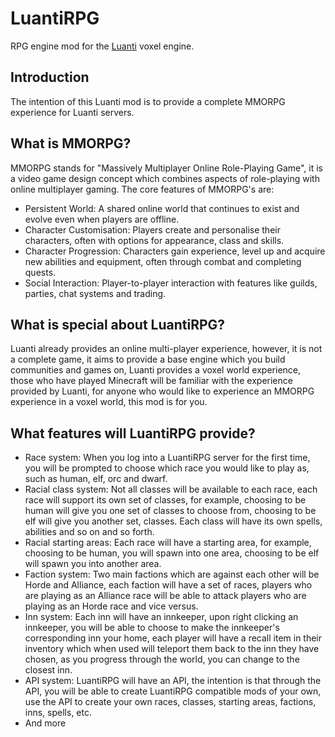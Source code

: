 # LuantiRPG
RPG engine mod for the [Luanti](https://www.luanti.org/) voxel engine.

## Introduction
The intention of this Luanti mod is to provide a complete MMORPG experience for Luanti servers.

## What is MMORPG?
MMORPG stands for "Massively Multiplayer Online Role-Playing Game", it is a video game design concept which combines aspects of role-playing with online multiplayer gaming. The core features of MMORPG's are:
* Persistent World: A shared online world that continues to exist and evolve even when players are offline.
* Character Customisation: Players create and personalise their characters, often with options for appearance, class and skills.
* Character Progression: Characters gain experience, level up and acquire new abilities and equipment, often through combat and completing quests.
* Social Interaction: Player-to-player interaction with features like guilds, parties, chat systems and trading.

## What is special about LuantiRPG?
Luanti already provides an online multi-player experience, however, it is not a complete game, it aims to provide a base engine which you build communities and games on, Luanti provides a voxel world experience, those who have played Minecraft will be familiar with the experience provided by Luanti, for anyone who would like to experience an MMORPG experience in a voxel world, this mod is for you.

## What features will LuantiRPG provide?
* Race system: When you log into a LuantiRPG server for the first time, you will be prompted to choose which race you would like to play as, such as human, elf, orc and dwarf.
* Racial class system: Not all classes will be available to each race, each race will support its own set of classes, for example, choosing to be human will give you one set of classes to choose from, choosing to be elf will give you another set, classes. Each class will have its own spells, abilities and so on and so forth.
* Racial starting areas: Each race will have a starting area, for example, choosing to be human, you will spawn into one area, choosing to be elf will spawn you into another area.
* Faction system: Two main factions which are against each other will be Horde and Alliance, each faction will have a set of races, players who are playing as an Alliance race will be able to attack players who are playing as an Horde race and vice versus.
* Inn system: Each inn will have an innkeeper, upon right clicking an innkeeper, you will be able to choose to make the innkeeper's corresponding inn your home, each player will have a recall item in their inventory which when used will teleport them back to the inn they have chosen, as you progress through the world, you can change to the closest inn.
* API system: LuantiRPG will have an API, the intention is that through the API, you will be able to create LuantiRPG compatible mods of your own, use the API to create your own races, classes, starting areas, factions, inns, spells, etc.
* And more
